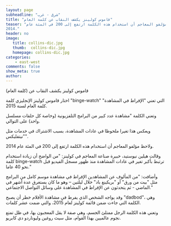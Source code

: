 ```yaml
---
layout: page
subheadline: "شرق - غرب"
title: "قاموس كولينز يكشف النقاب عن كلمة العام"
teaser: "ولاحظ مؤلفو المعاجم أن استخدام هذه الكلمة ارتفع إلى 200 في المئة عام
2014."
header: no
image:
   title: collins-dic.jpg
   thumb:  collins-dic.jpg
   homepage: collins-dic.jpg
categories:
    - east-west
comments: false
show_meta: true
author:
---
```



قاموس كولينز يكشف النقاب عن (كلمة العام)

اختار قاموس كولينز الإنجليزي كلمة "binge-watch" التي تعني "الإفراط في
المشاهدة" كلمة العام لسنة 2015.

وتعني الكلمة "مشاهدة عدد كبير من البرامج التلفزيونية (وخاصة كل حلقات
مسلسل واحد) على التوالي.

ويعكس هذا تغيرا ملحوظا في عادات المشاهدة، بسبب الاشتراك في خدمات مثل
"نيتفليكس".

ولاحظ مؤلفو المعاجم أن استخدام هذه الكلمة ارتفع إلى 200 في المئة عام
2014.

وقالت هيلين نيوستيد، خبيرة صناعة المعاجم في كولينز: "من الواضح أن زيادة
استخدام كلمة binge-watch ترتبط بأكبر تغير في عادات المشاهدة منذ ظهور
مسجل الفيديو قبل نحو 40 عاما."

وأضافت: "من المألوف عن المشاهدين الإفراط في مشاهدة موسم كامل من البرامج
مثل "بيت من ورق" أو "بريكينغ باد" خلال ليلتين – وهو ما كان يستغرق عدة
أشهر في الماضي - ثم يتحدثون عن الإفراط في المشاهدة على وسائل التواصل
الاجتماعي."

وقد يواجه الشخص الذي يفرط في مشاهدة الأفلام خطر أن يصبح "dadbod"، وهي
الكلمة التي جاءت ضمن قائمة كولينز لعام 2015، والتي ضمت عشر كلمات.

وتعني هذه الكلمة الرجل ممتلئ الجسم، وهي صفة لا يقل المعجبون بها، في ظل
تمتع نجوم عالميين بهذا القوام، مثل سيث روغين وليوناردو دي كابريو.
